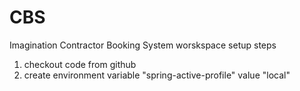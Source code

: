 # CBS
Imagination Contractor Booking System
worskspace setup steps
1. checkout code from github
2. create environment variable "spring-active-profile" value "local"
